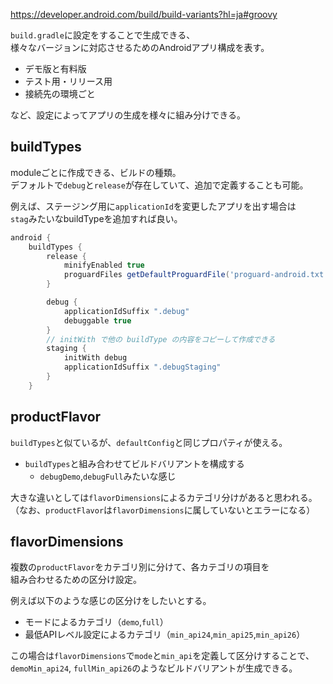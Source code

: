 https://developer.android.com/build/build-variants?hl=ja#groovy

`build.gradle`に設定をすることで生成できる、  
様々なバージョンに対応させるためのAndroidアプリ構成を表す。

* デモ版と有料版
* テスト用・リリース用
* 接続先の環境ごと

など、設定によってアプリの生成を様々に組み分けできる。

## buildTypes
moduleごとに作成できる、ビルドの種類。  
デフォルトで`debug`と`release`が存在していて、追加で定義することも可能。

例えば、ステージング用に`applicationId`を変更したアプリを出す場合は  
`stag`みたいなbuildTypeを追加すれば良い。

```groovy
android {
    buildTypes {
        release {
            minifyEnabled true
            proguardFiles getDefaultProguardFile('proguard-android.txt'), 'proguard-rules.pro'
        }

        debug {
            applicationIdSuffix ".debug"
            debuggable true
        }
        // initWith で他の buildType の内容をコピーして作成できる
        staging {
            initWith debug
            applicationIdSuffix ".debugStaging"
        }
    }
```

## productFlavor
`buildTypes`と似ているが、`defaultConfig`と同じプロパティが使える。  

* `buildTypes`と組み合わせてビルドバリアントを構成する
	- `debugDemo`,`debugFull`みたいな感じ

大きな違いとしては`flavorDimensions`によるカテゴリ分けがあると思われる。  
（なお、`productFlavor`は`flavorDimensions`に属していないとエラーになる）

## flavorDimensions
複数の`productFlavor`をカテゴリ別に分けて、各カテゴリの項目を  
組み合わせるための区分け設定。

例えば以下のような感じの区分けをしたいとする。
* モードによるカテゴリ（`demo`,`full`）
* 最低APIレベル設定によるカテゴリ（`min_api24`,`min_api25`,`min_api26`）

この場合は`flavorDimensions`で`mode`と`min_api`を定義して区分けすることで、
`demoMin_api24`, `fullMin_api26`のようなビルドバリアントが生成できる。